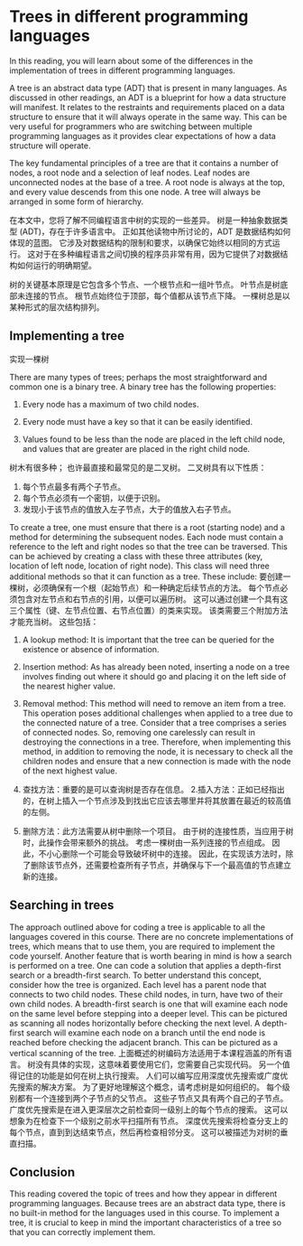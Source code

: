 # Trees in different programming languages

In this reading, you will learn about some of the differences in the implementation of trees in different programming languages.

A tree is an abstract data type (ADT) that is present in many languages. As discussed in other readings, an ADT is a blueprint for how a data structure will manifest. It relates to the restraints and requirements placed on a data structure to ensure that it will always operate in the same way. This can be very useful for programmers who are switching between multiple programming languages as it provides clear expectations of how a data structure will operate. 

The key fundamental principles of a tree are that it contains a number of nodes, a root node and a selection of leaf nodes. Leaf nodes are unconnected nodes at the base of a tree. A root node is always at the top, and every value descends from this one node. A tree will always be arranged in some form of hierarchy. 

在本文中，您将了解不同编程语言中树的实现的一些差异。
树是一种抽象数据类型 (ADT)，存在于许多语言中。 正如其他读物中所讨论的，ADT 是数据结构如何体现的蓝图。 它涉及对数据结构的限制和要求，以确保它始终以相同的方式运行。 这对于在多种编程语言之间切换的程序员非常有用，因为它提供了对数据结构如何运行的明确期望。

树的关键基本原理是它包含多个节点、一个根节点和一组叶节点。 叶节点是树底部未连接的节点。 根节点始终位于顶部，每个值都从该节点下降。 一棵树总是以某种形式的层次结构排列。
## Implementing a tree 
实现一棵树

There are many types of trees; perhaps the most straightforward and common one is a binary tree. A binary tree has the following properties: 

1.  Every node has a maximum of two child nodes.
    
2.  Every node must have a key so that it can be easily identified.
    
3.  Values found to be less than the node are placed in the left child node, and values that are greater are placed in the right child node.
    

树木有很多种； 也许最直接和最常见的是二叉树。 二叉树具有以下性质：
1. 每个节点最多有两个子节点。
2. 每个节点必须有一个密钥，以便于识别。
3. 发现小于该节点的值放入左子节点，大于的值放入右子节点。

To create a tree, one must ensure that there is a root (starting node) and a method for determining the subsequent nodes. Each node must contain a reference to the left and right nodes so that the tree can be traversed. This can be achieved by creating a class with these three attributes (key, location of left node, location of right node). This class will need three additional methods so that it can function as a tree. These include: 
要创建一棵树，必须确保有一个根（起始节点）和一种确定后续节点的方法。 每个节点必须包含对左节点和右节点的引用，以便可以遍历树。 这可以通过创建一个具有这三个属性（键、左节点位置、右节点位置）的类来实现。 该类需要三个附加方法才能充当树。 这些包括：

1.  A lookup method: It is important that the tree can be queried for the existence or absence of information. 
    
2.  Insertion method: As has already been noted, inserting a node on a tree involves finding out where it should go and placing it on the left side of the nearest higher value. 
    
3.  Removal method: This method will need to remove an item from a tree. This operation poses additional challenges when applied to a tree due to the connected nature of a tree. Consider that a tree comprises a series of connected nodes. So, removing one carelessly can result in destroying the connections in a tree. Therefore, when implementing this method, in addition to removing the node, it is necessary to check all the children nodes and ensure that a new connection is made with the node of the next highest value. 
1. 查找方法：重要的是可以查询树是否存在信息。
2.插入方法：正如已经指出的，在树上插入一个节点涉及到找出它应该去哪里并将其放置在最近的较高值的左侧。  
3. 删除方法：此方法需要从树中删除一个项目。 由于树的连接性质，当应用于树时，此操作会带来额外的挑战。 考虑一棵树由一系列连接的节点组成。 因此，不小心删除一个可能会导致破坏树中的连接。 因此，在实现该方法时，除了删除该节点外，还需要检查所有子节点，并确保与下一个最高值的节点建立新的连接。
## Searching in trees 

The approach outlined above for coding a tree is applicable to all the languages covered in this course. There are no concrete implementations of trees, which means that to use them, you are required to implement the code yourself. Another feature that is worth bearing in mind is how a search is performed on a tree. One can code a solution that applies a depth-first search or a breadth-first search. To better understand this concept, consider how the tree is organized. Each level has a parent node that connects to two child nodes. These child nodes, in turn, have two of their own child nodes. A breadth-first search is one that will examine each node on the same level before stepping into a deeper level. This can be pictured as scanning all nodes horizontally before checking the next level. A depth-first search will examine each node on a branch until the end node is reached before checking the adjacent branch. This can be pictured as a vertical scanning of the tree. 
上面概述的树编码方法适用于本课程涵盖的所有语言。 
树没有具体的实现，这意味着要使用它们，您需要自己实现代码。 
另一个值得记住的功能是如何在树上执行搜索。 人们可以编写应用深度优先搜索或广度优先搜索的解决方案。 
为了更好地理解这个概念，请考虑树是如何组织的。 每个级别都有一个连接到两个子节点的父节点。 这些子节点又具有两个自己的子节点。 
广度优先搜索是在进入更深层次之前检查同一级别上的每个节点的搜索。 
这可以想象为在检查下一个级别之前水平扫描所有节点。 
深度优先搜索将检查分支上的每个节点，直到到达结束节点，然后再检查相邻分支。 
这可以被描述为对树的垂直扫描。
## Conclusion

This reading covered the topic of trees and how they appear in different programming languages. Because trees are an abstract data type, there is no built-in method for the languages used in this course. To implement a tree, it is crucial to keep in mind the important characteristics of a tree so that you can correctly implement them.
